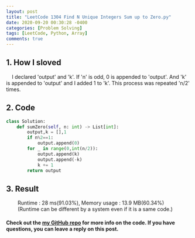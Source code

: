 ```yaml
---
layout: post
title: "LeetCode 1304 Find N Unique Integers Sum up to Zero.py"
date: 2020-09-20 00:30:28 -0400
categories: [Problem Solving]
tags: [LeetCode, Python, Array]
comments: true
---
```


## 1. How I sloved
&nbsp;&nbsp;&nbsp;&nbsp;I declared 'output' and 'k'. If 'n' is odd, 0 is appended to 'output'. And 'k' is appended to 'output' and I added 1 to 'k'. This process was repeated 'n/2' times.

## 2. Code
```python
class Solution:
    def sumZero(self, n: int) -> List[int]:
        output,k = [],1
        if n%2==1:
            output.append(0)
        for _ in range(0,int(n/2)):
            output.append(k)
            output.append(-k)
            k += 1
        return output
```

## 3. Result
&nbsp;&nbsp;&nbsp;&nbsp;&nbsp;&nbsp;&nbsp;&nbsp;Runtime : 28 ms(91.03%), Memory usage : 13.9 MB(60.34%)  
&nbsp;&nbsp;&nbsp;&nbsp;&nbsp;&nbsp;&nbsp;&nbsp;(Runtime can be different by a system even if it is a same code.)

#### Check out the [my GitHub repo][hyuk-gh] for more info on the code. If you have questions, you can leave a reply on this post.

[hyuk-gh]:   https://github.com/dlgur1994/StudyAlgorithms
